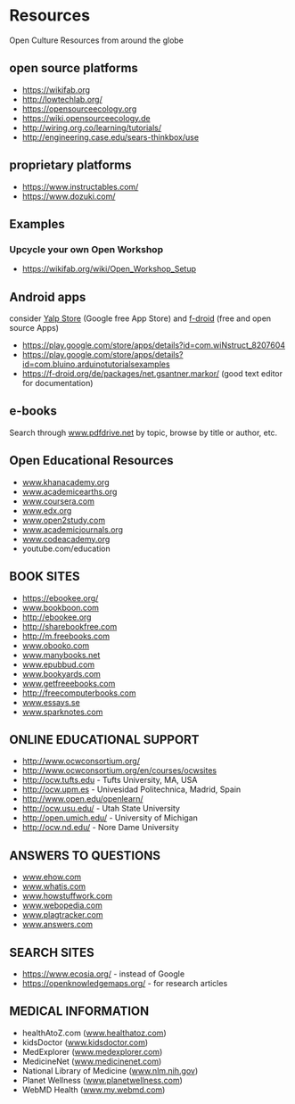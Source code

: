 # Resources
Open Culture Resources from around the globe

## open source platforms
- https://wikifab.org
- http://lowtechlab.org/
- https://opensourceecology.org
- https://wiki.opensourceecology.de 
- http://wiring.org.co/learning/tutorials/
- http://engineering.case.edu/sears-thinkbox/use

## proprietary platforms
- https://www.instructables.com/
- https://www.dozuki.com/

## Examples
### Upcycle your own Open Workshop
- https://wikifab.org/wiki/Open_Workshop_Setup


## Android apps
consider [Yalp Store](https://f-droid.org/en/packages/com.github.yeriomin.yalpstore/) (Google free App Store)
and [f-droid](https://f-droid.org) (free and open source Apps)

- https://play.google.com/store/apps/details?id=com.wiNstruct_8207604
- https://play.google.com/store/apps/details?id=com.bluino.arduinotutorialsexamples
- https://f-droid.org/de/packages/net.gsantner.markor/ (good text editor for documentation)


## e-books 
Search through www.pdfdrive.net by topic, browse by title or author, etc.


## Open Educational Resources

- www.khanacademy.org
- www.academicearths.org
- www.coursera.com
- www.edx.org
- www.open2study.com
- www.academicjournals.org 
- www.codeacademy.org
- youtube.com/education


## BOOK SITES
- https://ebookee.org/
- www.bookboon.com
- http://ebookee.org
- http://sharebookfree.com
- http://m.freebooks.com
- www.obooko.com
- www.manybooks.net
- www.epubbud.com
- www.bookyards.com
- www.getfreeebooks.com
- http://freecomputerbooks.com
- www.essays.se
- www.sparknotes.com


## ONLINE EDUCATIONAL SUPPORT
- http://www.ocwconsortium.org/
- http://www.ocwconsortium.org/en/courses/ocwsites
- http://ocw.tufts.edu - Tufts University, MA, USA
- http://ocw.upm.es - Univesidad Politechnica, Madrid, Spain
- http://www.open.edu/openlearn/
- http://ocw.usu.edu/ - Utah State University
- http://open.umich.edu/ - University of Michigan
- http://ocw.nd.edu/ - Nore Dame University


## ANSWERS TO QUESTIONS
- www.ehow.com
- www.whatis.com
- www.howstuffwork.com
- www.webopedia.com
- www.plagtracker.com
- www.answers.com


## SEARCH SITES
- https://www.ecosia.org/ - instead of Google
- https://openknowledgemaps.org/ - for research articles


## MEDICAL INFORMATION
- healthAtoZ.com (www.healthatoz.com)
- kidsDoctor (www.kidsdoctor.com)
- MedExplorer (www.medexplorer.com)
- MedicineNet (www.medicinenet.com)
- National Library of Medicine (www.nlm.nih.gov)
- Planet Wellness (www.planetwellness.com)
- WebMD Health (www.my.webmd.com)

